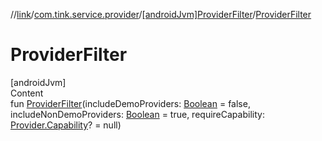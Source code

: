 //[link](../../index.md)/[com.tink.service.provider](../index.md)/[[androidJvm]ProviderFilter](index.md)/[ProviderFilter](-provider-filter.md)



# ProviderFilter  
[androidJvm]  
Content  
fun [ProviderFilter](-provider-filter.md)(includeDemoProviders: [Boolean](https://kotlinlang.org/api/latest/jvm/stdlib/kotlin/-boolean/index.html) = false, includeNonDemoProviders: [Boolean](https://kotlinlang.org/api/latest/jvm/stdlib/kotlin/-boolean/index.html) = true, requireCapability: [Provider.Capability](../../com.tink.model.provider/[android-jvm]-provider/-capability/index.md)? = null)  



